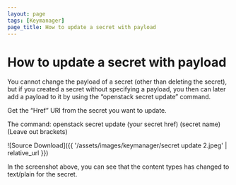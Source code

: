 ```yaml
---
layout: page
tags: [Keymanager]
page_title: How to update a secret with payload
---
```


# How to update a secret with payload

You cannot change the payload of a secret (other than deleting the secret), but if you created a secret without specifying a payload, you then can later add a payload to it by using the “openstack secret update” command.

Get the “Href” URI from the secret you want to update.

The command:
openstack secret update (your secret href) (secret name)
(Leave out brackets)

![Source Download]({{ '/assets/images/keymanager/secret update 2.jpeg' | relative_url }})



In the screenshot above, you can see that the content types has changed to text/plain for the secret.
